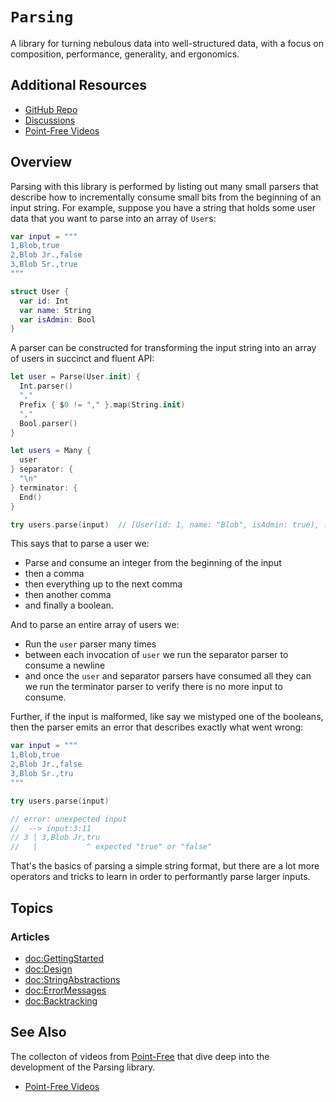 # ``Parsing``

A library for turning nebulous data into well-structured data, with a focus on composition,
performance, generality, and ergonomics.

## Additional Resources

- [GitHub Repo](https://github.com/pointfreeco/swift-parsing/)
- [Discussions](https://github.com/pointfreeco/swift-parsing/discussions)
- [Point-Free Videos](https://www.pointfree.co/collections/parsing)

## Overview

Parsing with this library is performed by listing out many small parsers that describe how to
incrementally consume small bits from the beginning of an input string. For example, suppose you
have a string that holds some user data that you want to parse into an array of `User`s:

```swift
var input = """
1,Blob,true
2,Blob Jr.,false
3,Blob Sr.,true
"""

struct User {
  var id: Int
  var name: String
  var isAdmin: Bool
}
```

A parser can be constructed for transforming the input string into an array of users in succinct
and fluent API:

```swift
let user = Parse(User.init) {
  Int.parser()
  ","
  Prefix { $0 != "," }.map(String.init)
  ","
  Bool.parser()
}

let users = Many {
  user
} separator: {
  "\n"
} terminator: {
  End()
}

try users.parse(input)  // [User(id: 1, name: "Blob", isAdmin: true), ...]
```

This says that to parse a user we:

* Parse and consume an integer from the beginning of the input
* then a comma
* then everything up to the next comma
* then another comma
* and finally a boolean.

And to parse an entire array of users we:

* Run the `user` parser many times
* between each invocation of `user` we run the separator parser to consume a newline
* and once the `user` and separator parsers have consumed all they can we run the terminator
parser to verify there is no more input to consume.

Further, if the input is malformed, like say we mistyped one of the booleans, then the parser emits
an error that describes exactly what went wrong:

```swift
var input = """
1,Blob,true
2,Blob Jr.,false
3,Blob Sr.,tru
"""

try users.parse(input)

// error: unexpected input
//  --> input:3:11
// 3 | 3,Blob Jr,tru
//   |           ^ expected "true" or "false"
```

That's the basics of parsing a simple string format, but there are a lot more operators and tricks
to learn in order to performantly parse larger inputs.

## Topics

### Articles

* <doc:GettingStarted>
* <doc:Design>
* <doc:StringAbstractions>
* <doc:ErrorMessages>
* <doc:Backtracking>

## See Also

The collecton of videos from [Point-Free](https://www.pointfree.co) that dive deep into the 
development of the Parsing library.

* [Point-Free Videos](https://www.pointfree.co/collections/parsing)
